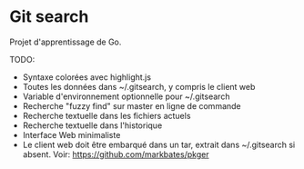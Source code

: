 # Git search

Projet d'apprentissage de Go.

TODO:

- Syntaxe colorées avec highlight.js
- Toutes les données dans ~/.gitsearch, y compris le client web
- Variable d'environnement optionnelle pour ~/.gitsearch 
- Recherche "fuzzy find" sur master en ligne de commande
- Recherche textuelle dans les fichiers actuels
- Recherche textuelle dans l'historique
- Interface Web minimaliste
- Le client web doit être embarqué dans un tar, extrait dans ~/.gitsearch si absent. Voir: https://github.com/markbates/pkger